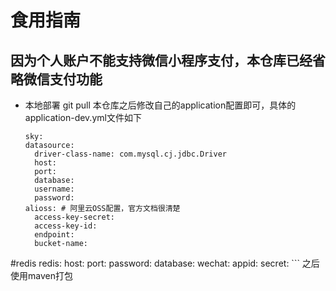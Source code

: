 # 食用指南
## 因为个人账户不能支持微信小程序支付，本仓库已经省略微信支付功能
- 本地部署
  git pull 本仓库之后修改自己的application配置即可，具体的application-dev.yml文件如下
  ```
  sky:
  datasource:
    driver-class-name: com.mysql.cj.jdbc.Driver
    host: 
    port: 
    database:
    username: 
    password: 
  alioss: # 阿里云OSS配置，官方文档很清楚
    access-key-secret: 
    access-key-id:
    endpoint: 
    bucket-name: 
 #redis
  redis:
    host: 
    port:
    password:
    database: 
  wechat:
    appid: 
    secret: 
    ```
之后使用maven打包
